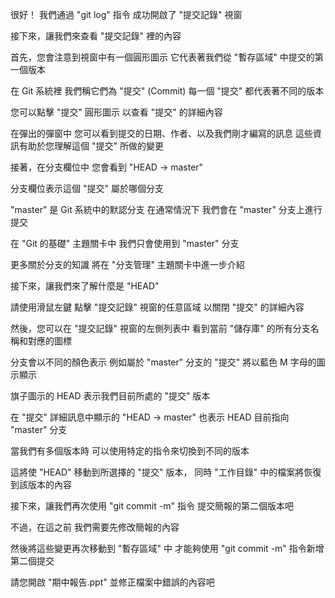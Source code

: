很好！
我們通過 "git log" 指令
成功開啟了 "提交記錄" 視窗

接下來，讓我們來查看 "提交記錄" 裡的內容

首先，您會注意到視窗中有一個圓形圖示
它代表著我們從 "暫存區域" 中提交的第一個版本

在 Git 系統裡
我們稱它們為 "提交" (Commit)
每一個 "提交" 都代表著不同的版本

您可以點擊 "提交" 圓形圖示
以查看 "提交" 的詳細內容

在彈出的彈窗中
您可以看到提交的日期、作者、以及我們剛才編寫的訊息
這些資訊有助於您理解這個 "提交" 所做的變更

接著，在分支欄位中
您會看到 "HEAD -> master"

分支欄位表示這個 "提交" 屬於哪個分支

"master" 是 Git 系統中的默認分支
在通常情況下
我們會在 "master" 分支上進行提交

在 "Git 的基礎" 主題關卡中
我們只會使用到 "master" 分支

更多關於分支的知識
將在 "分支管理" 主題關卡中進一步介紹

接下來，讓我們來了解什麼是 "HEAD"

請使用滑鼠左鍵
點擊 "提交記錄" 視窗的任意區域
以關閉 "提交" 的詳細內容

然後，您可以在 "提交記錄" 視窗的左側列表中
看到當前 "儲存庫" 的所有分支名稱和對應的圖標

分支會以不同的顏色表示
例如屬於 "master" 分支的 "提交"
將以藍色 M 字母的圖示顯示

旗子圖示的 HEAD 
表示我們目前所處的 "提交" 版本

在 "提交" 詳細訊息中顯示的 "HEAD -> master"
也表示 HEAD 目前指向 "master" 分支

當我們有多個版本時
可以使用特定的指令來切換到不同的版本

這將使 "HEAD" 移動到所選擇的 "提交" 版本，
同時 "工作目錄" 中的檔案將恢復到該版本的內容

接下來，讓我們再次使用 "git commit -m" 指令
提交簡報的第二個版本吧

不過，在這之前
我們需要先修改簡報的內容

然後將這些變更再次移動到 "暫存區域" 中
才能夠使用 "git commit -m" 指令新增第二個提交

請您開啟 "期中報告.ppt"
並修正檔案中錯誤的內容吧